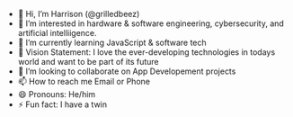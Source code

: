 - 👋 Hi, I’m Harrison (@grilledbeez)
- 👀 I’m interested in hardware & software engineering, cybersecurity, and artificial intelliigence.
- 🌱 I’m currently learning JavaScript & software tech
- 🤔 Vision Statement: I love the ever-developing technologies in todays world and want to be part of its future
- 💞️ I’m looking to collaborate on App Developement projects
- 📫 How to reach me Email or Phone
- 😄 Pronouns: He/him
- ⚡ Fun fact: I have a twin

<!---
grilledbeez/grilledbeez is a ✨ special ✨ repository because its `README.md` (this file) appears on your GitHub profile.
You can click the Preview link to take a look at your changes.
--->
